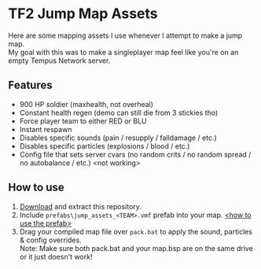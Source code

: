 # TF2 Jump Map Assets

Here are some mapping assets I use whenever I attempt to make a jump map. <br>
My goal with this was to make a singleplayer map feel like you're on an empty Tempus Network server.

## Features
- 900 HP soldier (maxhealth, not overheal)
- Constant health regen (demo can still die from 3 stickies tho)
- Force player team to either RED or BLU
- Instant respawn
- Disables specific sounds (pain / resupply / falldamage / etc.)
- Disables specific particles (explosions / blood / etc.)
- Config file that sets server cvars (no random crits / no random spread / no autobalance / etc.) \<not working\>

## How to use
1. [Download](https://github.com/bakapear/jumpassets/archive/refs/heads/main.zip) and extract this repository.
2. Include `prefabs\jump_assets_<TEAM>.vmf` prefab into your map. [\<how to use the prefab\>](https://i.imgur.com/NYUIF99.png)
3. Drag your compiled map file over `pack.bat` to apply the sound, particles & config overrides.<br>Note: Make sure both pack.bat and your map.bsp are on the same drive or it just doesn't work!
